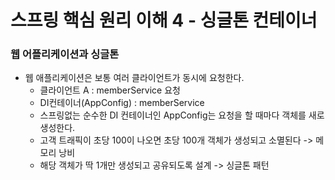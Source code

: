 # 스프링 핵심 원리 이해 4 - 싱글톤 컨테이너

### 웹 어플리케이션과 싱글톤
* 웹 애플리케이션은 보통 여러 클라이언트가 동시에 요청한다.
  * 클라이언트 A : memberService 요청
  * DI컨테이너(AppConfig) : memberService
  * 스프링없는 순수한 DI 컨테이너인 AppConfig는 요청을 할 때마다 객체를 새로 생성한다. 
  * 고객 트래픽이 초당 100이 나오면 초당 100개 객체가 생성되고 소멸된다 -> 메모리 낭비
  * 해당 객체가 딱 1개만 생성되고 공유되도록 설계 -> 싱글톤 패턴